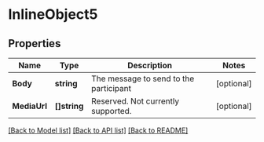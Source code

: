 # InlineObject5

## Properties

Name | Type | Description | Notes
------------ | ------------- | ------------- | -------------
**Body** | **string** | The message to send to the participant | [optional] 
**MediaUrl** | **[]string** | Reserved. Not currently supported. | [optional] 

[[Back to Model list]](../README.md#documentation-for-models) [[Back to API list]](../README.md#documentation-for-api-endpoints) [[Back to README]](../README.md)


